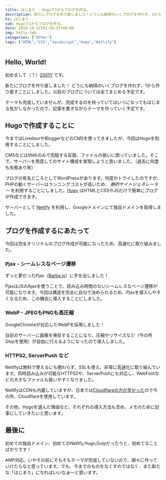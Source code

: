 ```yaml
---
title: はじまり - Hugoで1からブログを作る。
description: 新たにブログを作り直しました！どうにも納得のいくブログを作れず、1から作り直すことにしました。以前のブログについては全てまとめる予定です。
h1: はじまり
sub: Hugoで1からブログを作る。
date: 2019-10-22T01:56:57+09:00
img: hello-tmb
categories: ["Other"]
tags: ["HTML","CSS","JavaScript","Hugo","Netlify"]
---
```


## Hello, World!

初めまして（？）[2001Y](https://twitter.com/y20010920t) です。

新たにブログを作り直しました！
どうにも納得のいくブログを作れず、1から作り直すことにしました。以前のブログについては全てまとめる予定です。

テーマも完成していませんが、完成するのを待っていてはいつになってもはじまる気がしなかったので、記事を書きながらテーマを作っていく予定です。

## Hugoで作成することに
今まではLivedoorやBloggerなどのCMSを使ってきましたが、今回はHugoを利用することにしました。

CMSなどはWebのみで完結する反面、ファイルの扱いに困っていました。そこで、サーバーを用意してのサイト構成を実現しようと思いました。（過去に何度も失敗あり笑）

ブログの有名どころとしてWordPressがあります。何度かトライしたのですが、PHPの動くサーバーはランニングコストが高いため、 *静的サイトジェネレーター* を利用することにしました。[Hugo](https://goHugo.io/) はHTMLとCSSやJSだけで簡単にブログが作成できます。

サーバーとして [Netlify](https://www.netlify.com/) を利用し、Googleドメインにて独自ドメインを取得しました。

## ブログを作成するにあたって
今回は完全オリジナルのブログ作成が可能になったため、高速化に取り組みました。

### Pjax - シームレスなページ遷移

ずっと夢だったPjax（[Barba.js](https://barba.js.org/)）に手を出しました！

PjaxはJSのAjaxを使うことで、読み込み時間のないシームレスなページ遷移が可能になります。今回は構造を完全に自分で決められるため、Pjaxを導入しやすくなるため、この機会に導入することにしました。

### WebP - JPEGもPNGも高圧縮

GoogleChromeが対応したWebPを採用しました！

自前のサーバーに画像を保存することになり、圧縮やリサイズなど（今の所Glupを使用）が自由に行えるようになったので導入しました。

### HTTPS2, ServerPush など

Netlifyは無料で使えるにも関わらず、SSLも使え、非常に高速化に取り組んでいます。同時読み込みが可能なHTTPS2や、ServerPushにも対応し、WebFontなどの大きなファイルも扱いやすくなりました。

NetlifyはCDNも内蔵していますが、日本では[Cloudflareの方が早かった](https://twitter.com/Y20010920T/status/1071364550283354112)ので今の所、Cloudflareを使用しています。

その他、Hugoを選んだ理由など、それぞれの導入方法も含め、メモのために記事にしていきたいと思います。

## 最後に

初めての独自ドメイン、初めてのNetlify,Hugo,Gulpだったりと、初めてなことばかりです！

AMP対応、いやその前にそもそもテーマが完成していないので、順々に作っていけたらなと思っています。でも、今までのものをなくすのではなく、また新たな「はじまり」になればいいなぁ〜と思います。